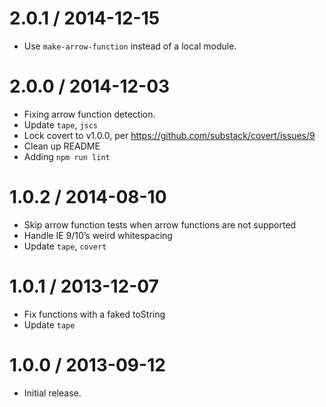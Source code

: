 2.0.1 / 2014-12-15
==================
  * Use `make-arrow-function` instead of a local module.

2.0.0 / 2014-12-03
==================
  * Fixing arrow function detection.
  * Update `tape`, `jscs`
  * Lock covert to v1.0.0, per https://github.com/substack/covert/issues/9
  * Clean up README
  * Adding `npm run lint`

1.0.2 / 2014-08-10
==================
  * Skip arrow function tests when arrow functions are not supported
  * Handle IE 9/10’s weird whitespacing
  * Update `tape`, `covert`

1.0.1 / 2013-12-07
==================
  * Fix functions with a faked toString
  * Update `tape`

1.0.0 / 2013-09-12
==================
  * Initial release.
